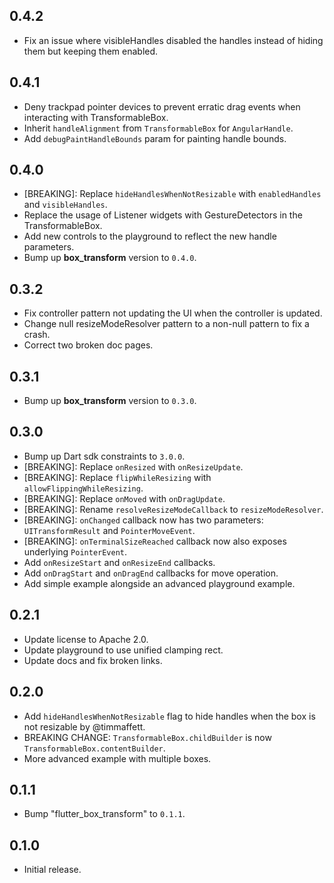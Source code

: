 ## 0.4.2

- Fix an issue where visibleHandles disabled the handles instead of hiding them but keeping them enabled.

## 0.4.1

- Deny trackpad pointer devices to prevent erratic drag events when interacting with TransformableBox.
- Inherit `handleAlignment` from `TransformableBox` for `AngularHandle`.
- Add `debugPaintHandleBounds` param for painting handle bounds.

## 0.4.0

- [BREAKING]: Replace `hideHandlesWhenNotResizable` with `enabledHandles` and `visibleHandles`.
- Replace the usage of Listener widgets with GestureDetectors in the TransformableBox.
- Add new controls to the playground to reflect the new handle parameters.
- Bump up **box_transform** version to `0.4.0`.

## 0.3.2

- Fix controller pattern not updating the UI when the controller is updated.
- Change null resizeModeResolver pattern to a non-null pattern to fix a crash.
- Correct two broken doc pages.

## 0.3.1

- Bump up **box_transform** version to `0.3.0`.

## 0.3.0

- Bump up Dart sdk constraints to `3.0.0`.
- [BREAKING]: Replace `onResized` with `onResizeUpdate`.
- [BREAKING]: Replace `flipWhileResizing` with `allowFlippingWhileResizing`.
- [BREAKING]: Replace `onMoved` with `onDragUpdate`.
- [BREAKING]: Rename `resolveResizeModeCallback` to `resizeModeResolver`.
- [BREAKING]: `onChanged` callback now has two parameters: `UITransformResult` and `PointerMoveEvent`.
- [BREAKING]: `onTerminalSizeReached` callback now also exposes underlying `PointerEvent`.
- Add `onResizeStart` and `onResizeEnd` callbacks.
- Add `onDragStart` and `onDragEnd` callbacks for move operation.
- Add simple example alongside an advanced playground example.

## 0.2.1

- Update license to Apache 2.0.
- Update playground to use unified clamping rect.
- Update docs and fix broken links.

## 0.2.0

- Add `hideHandlesWhenNotResizable` flag to hide handles when the box is not
  resizable by @timmaffett.
- BREAKING CHANGE: `TransformableBox.childBuilder` is now `TransformableBox.contentBuilder`.
- More advanced example with multiple boxes.

## 0.1.1

 - Bump "flutter_box_transform" to `0.1.1`.

## 0.1.0

- Initial release.
